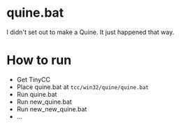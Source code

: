# quine.bat
I didn't set out to make a Quine. It just happened that way.

# How to run
* Get TinyCC
* Place quine.bat at `tcc/win32/quine/quine.bat`
* Run quine.bat
* Run new_quine.bat
* Run new_new_quine.bat
* ...
